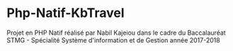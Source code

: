 # Php-Natif-KbTravel

Projet en PHP Natif réalisé par Nabil Kajeiou dans le cadre du Baccalauréat STMG - Spécialité Système d'information et de Gestion année 2017-2018
